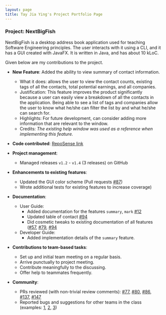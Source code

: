 ```yaml
---
layout: page
title: Tay Jia Ying's Project Portfolio Page
---
```


### Project: NextBigFish

NextBigFish is a desktop address book application used for teaching Software Engineering principles. The user interacts with it using a CLI, and it has a GUI created with JavaFX. It is written in Java, and has about 10 kLoC.

Given below are my contributions to the project.

* **New Feature**: Added the ability to view summary of contact information.
    * What it does: allows the user to view the contact counts, existing tags of all the contacts, total potential earnings, and all companies.
    * Justification: This feature improves the product significantly because a user can easily view a breakdown of all the contacts in the application. Being able to see a list of tags and companies allow the user to know what he/she can filter the list by and what he/she can search for.
    * Highlights: For future development, can consider adding more information that are relevant to the window.
    * Credits: *The existing help window was used as a reference when implementing this feature.*

* **Code contributed**: [RepoSense link]()

* **Project management**:
    * Managed releases `v1.2` - `v1.4` (3 releases) on GitHub

* **Enhancements to existing features**:
    * Updated the GUI color scheme (Pull requests [\#87]())
    * Wrote additional tests for existing features to increase coverage)

* **Documentation**:
    * User Guide:
        * Added documentation for the features `summary`, `mark` [\#12]()
        * Updated table of contact [\#94]()
        * Did cosmetic tweaks to existing documentation of all features ([\#57](), [\#79](), [\#94]()
    * Developer Guide:
        * Added implementation details of the `summary` feature.

* **Contributions to team-based tasks**:
    * Set up and initial team meeting on a regular basis.
    * Arrive punctually to project meeting.
    * Contribute meaningfully to the discussing.
    * Offer help to teammates frequently.

* **Community**:
    * PRs reviewed (with non-trivial review comments): [\#77](), [\#80](), [\#86](), [\#137](), [\#147]()
    * Reported bugs and suggestions for other teams in the class (examples: [1](), [2](), [3]())


